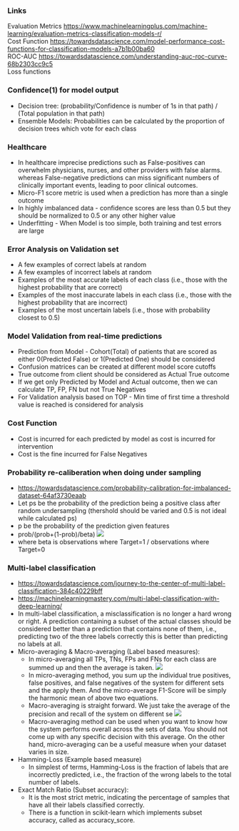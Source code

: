 ### Links
Evaluation Metrics https://www.machinelearningplus.com/machine-learning/evaluation-metrics-classification-models-r/ <br/>
Cost Function https://towardsdatascience.com/model-performance-cost-functions-for-classification-models-a7b1b00ba60 <br/>
ROC-AUC https://towardsdatascience.com/understanding-auc-roc-curve-68b2303cc9c5 <br/>
Loss functions 

### Confidence(1) for model output
* Decision tree: (probability/Confidence is number of 1s in that path) / (Total population in that path)
* Ensemble Models: Probabilities can be calculated by the proportion of decision trees which vote for each class

### Healthcare
* In healthcare imprecise predictions such as False-positives can overwhelm physicians, nurses, and other providers with false alarms. whereas False-negative predictions can miss significant numbers of clinically important events, leading to poor clinical outcomes.
* Micro-F1 score metric is used when a prediction has more than a single outcome
* In highly imbalanced data - confidence scores are less than 0.5 but they should be normalized to 0.5 or any other higher value
* Underfitting - When Model is too simple, both training and test errors are large <br/>

### Error Analysis on Validation set 
* A few examples of correct labels at random
* A few examples of incorrect labels at random
* Examples of the most accurate labels of each class (i.e., those with the highest probability that are correct)
* Examples of the most inaccurate labels in each class (i.e., those with the highest probability that are incorrect)
* Examples of the most uncertain labels (i.e., those with probability closest to 0.5)


### Model Validation from real-time predictions
* Prediction from Model - Cohort(Total) of patients that are scored as either 0(Predicted False) or 1(Predicted One) should be considered
* Confusion matrices can be created at different model score cutoffs
* True outcome from client should be considered as Actual True outcome
* If we get only Predicted by Model and Actual outcome, then we can calculate TP, FP, FN but not True Negatives
* For Validation analysis based on TOP - Min time of first time a threshold value is reached is considered for analysis

### Cost Function
* Cost is incurred for each predicted by model as cost is incurred for intervention
* Cost is the fine incurred for False Negatives

### Probability re-caliberation when doing under sampling
* https://towardsdatascience.com/probability-calibration-for-imbalanced-dataset-64af3730eaab
* Let ps be the probability of the prediction being a positive class after random undersampling (thershold should be varied and 0.5 is not ideal while calculated ps)
* p be the probability of the prediction given features 
* prob/(prob+(1-prob)/beta)
![](https://miro.medium.com/max/248/1*w-VK4WWmFxE5Gb25BhEY3g.png)
* where beta is observations where Target=1 / observations where Target=0

### Multi-label classification
* https://towardsdatascience.com/journey-to-the-center-of-multi-label-classification-384c40229bff
* https://machinelearningmastery.com/multi-label-classification-with-deep-learning/
* In multi-label classification, a misclassification is no longer a hard wrong or right. A prediction containing a subset of the actual classes should be considered better than a prediction that contains none of them, i.e., predicting two of the three labels correctly this is better than predicting no labels at all.
* Micro-averaging & Macro-averaging (Label based measures):
  * In micro-averaging all TPs, TNs, FPs and FNs for each class are summed up and then the average is taken.
  ![](https://miro.medium.com/max/617/1*nWbsBPAFl3WmU_bgtahqKQ.png)
  * In micro-averaging method, you sum up the individual true positives, false positives, and false negatives of the system for different sets and the apply them. And the micro-average F1-Score will be simply the harmonic mean of above two equations.
  * Macro-averaging is straight forward. We just take the average of the precision and recall of the system on different se
  ![](https://miro.medium.com/max/537/1*AwYON8c48oMm5AcqVxLiWQ.png)
  * Macro-averaging method can be used when you want to know how the system performs overall across the sets of data. You should not come up with any specific decision with this average. On the other hand, micro-averaging can be a useful measure when your dataset varies in size.
* Hamming-Loss (Example based measure)
  * In simplest of terms, Hamming-Loss is the fraction of labels that are incorrectly predicted, i.e., the fraction of the wrong labels to the total number of labels.
* Exact Match Ratio (Subset accuracy):
  * It is the most strict metric, indicating the percentage of samples that have all their labels classified correctly.
  * There is a function in scikit-learn which implements subset accuracy, called as accuracy_score.





